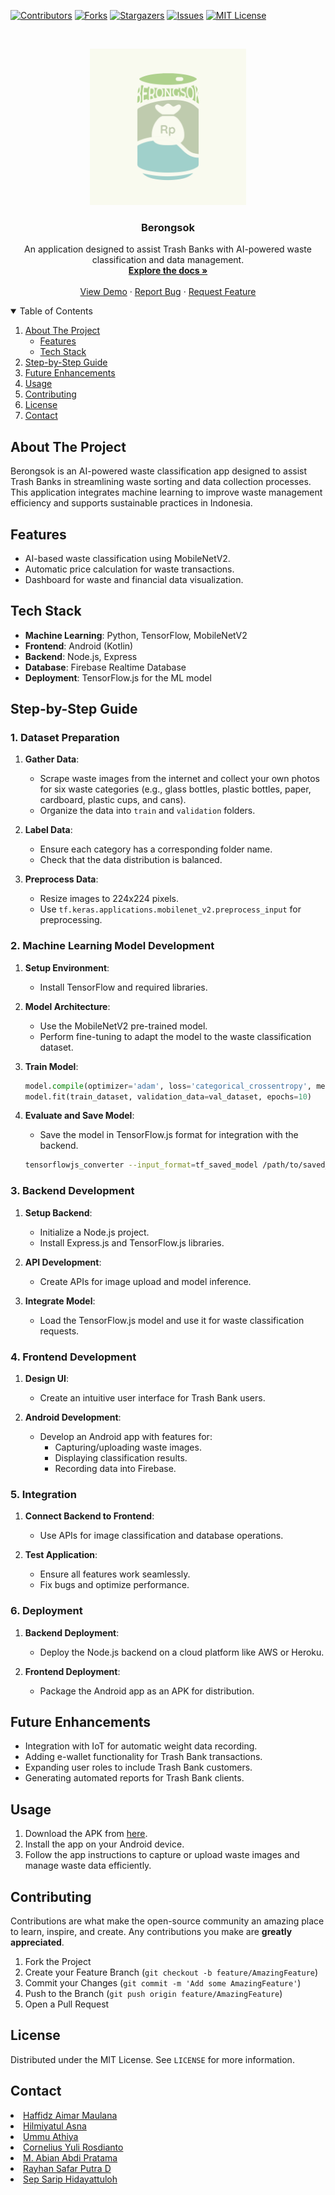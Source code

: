 [![Contributors][contributors-shield]][contributors-url]
[![Forks][forks-shield]][forks-url]
[![Stargazers][stars-shield]][stars-url]
[![Issues][issues-shield]][issues-url]
[![MIT License][license-shield]][license-url]

<!-- PROJECT LOGO -->
<br />
<p align="center">
  <a href="https://github.com/titii-ship-it/Berongsok">
    <img src="https://github.com/titii-ship-it/Berongsok/blob/main/Logo/Logo%20Brongsok%20Light.png" width='250dp' alt="Logo">
  </a>

  <h3 align="center">Berongsok</h3>

  <p align="center">
    An application designed to assist Trash Banks with AI-powered waste classification and data management. 
    <br />
    <a href="https://github.com/titii-ship-it/Berongsok"><strong>Explore the docs »</strong></a>
    <br />
    <br />
    <a href="https://github.com/titii-ship-it/Berongsok">View Demo</a>
    ·
    <a href="https://github.com/titii-ship-it/Berongsok/issues">Report Bug</a>
    ·
    <a href="https://github.com/titii-ship-it/Berongsok/issues">Request Feature</a>
  </p>
</p>


<!-- TABLE OF CONTENTS -->
<details open="open">
  <summary>Table of Contents</summary>
  <ol>
    <li>
      <a href="#about-the-project">About The Project</a>
      <ul>
        <li><a href="#features">Features</a></li>
        <li><a href="#tech-stack">Tech Stack</a></li>
      </ul>
    </li>
    <li><a href="#step-by-step-guide">Step-by-Step Guide</a></li>
    <li><a href="#future-enhancements">Future Enhancements</a></li>
    <li><a href="#usage">Usage</a></li>
    <li><a href="#contributing">Contributing</a></li>
    <li><a href="#license">License</a></li>
    <li><a href="#contact">Contact</a></li>
  </ol>
</details>


<!-- ABOUT THE PROJECT -->
## About The Project

Berongsok is an AI-powered waste classification app designed to assist Trash Banks in streamlining waste sorting and data collection processes. This application integrates machine learning to improve waste management efficiency and supports sustainable practices in Indonesia.


## Features
- AI-based waste classification using MobileNetV2.
- Automatic price calculation for waste transactions.
- Dashboard for waste and financial data visualization.


## Tech Stack
- **Machine Learning**: Python, TensorFlow, MobileNetV2
- **Frontend**: Android (Kotlin)
- **Backend**: Node.js, Express
- **Database**: Firebase Realtime Database
- **Deployment**: TensorFlow.js for the ML model


## Step-by-Step Guide

### 1. Dataset Preparation
1. **Gather Data**:
   - Scrape waste images from the internet and collect your own photos for six waste categories (e.g., glass bottles, plastic bottles, paper, cardboard, plastic cups, and cans).
   - Organize the data into `train` and `validation` folders.

2. **Label Data**:
   - Ensure each category has a corresponding folder name.
   - Check that the data distribution is balanced.

3. **Preprocess Data**:
   - Resize images to 224x224 pixels.
   - Use `tf.keras.applications.mobilenet_v2.preprocess_input` for preprocessing.


### 2. Machine Learning Model Development
1. **Setup Environment**:
   - Install TensorFlow and required libraries.

2. **Model Architecture**:
   - Use the MobileNetV2 pre-trained model.
   - Perform fine-tuning to adapt the model to the waste classification dataset.

3. **Train Model**:
   ```python
   model.compile(optimizer='adam', loss='categorical_crossentropy', metrics=['accuracy'])
   model.fit(train_dataset, validation_data=val_dataset, epochs=10)
   ```

4. **Evaluate and Save Model**:
   - Save the model in TensorFlow.js format for integration with the backend.
   ```bash
   tensorflowjs_converter --input_format=tf_saved_model /path/to/saved_model /path/to/output
   ```


### 3. Backend Development
1. **Setup Backend**:
   - Initialize a Node.js project.
   - Install Express.js and TensorFlow.js libraries.

2. **API Development**:
   - Create APIs for image upload and model inference.

3. **Integrate Model**:
   - Load the TensorFlow.js model and use it for waste classification requests.


### 4. Frontend Development
1. **Design UI**:
   - Create an intuitive user interface for Trash Bank users.

2. **Android Development**:
   - Develop an Android app with features for:
     - Capturing/uploading waste images.
     - Displaying classification results.
     - Recording data into Firebase.


### 5. Integration
1. **Connect Backend to Frontend**:
   - Use APIs for image classification and database operations.

2. **Test Application**:
   - Ensure all features work seamlessly.
   - Fix bugs and optimize performance.


### 6. Deployment
1. **Backend Deployment**:
   - Deploy the Node.js backend on a cloud platform like AWS or Heroku.

2. **Frontend Deployment**:
   - Package the Android app as an APK for distribution.


## Future Enhancements
- Integration with IoT for automatic weight data recording.
- Adding e-wallet functionality for Trash Bank transactions.
- Expanding user roles to include Trash Bank customers.
- Generating automated reports for Trash Bank clients.


## Usage
1. Download the APK from [here](https://drive.google.com/file/d/14xWhQk_C0Zi_e7KRtWUQkMjRsBNxaVw9/view?usp=drive_link).
2. Install the app on your Android device.
3. Follow the app instructions to capture or upload waste images and manage waste data efficiently.


## Contributing

Contributions are what make the open-source community an amazing place to learn, inspire, and create. Any contributions you make are **greatly appreciated**.

1. Fork the Project
2. Create your Feature Branch (`git checkout -b feature/AmazingFeature`)
3. Commit your Changes (`git commit -m 'Add some AmazingFeature'`)
4. Push to the Branch (`git push origin feature/AmazingFeature`)
5. Open a Pull Request


## License

Distributed under the MIT License. See `LICENSE` for more information.


## Contact

<li><a href='https://www.linkedin.com/in/aimar-maulana/'>Haffidz Aimar Maulana</a></li>
<li><a href='https://www.linkedin.com/in/hilmiyatulasna/'>Hilmiyatul Asna</a></li>
<li><a href='https://www.linkedin.com/in/ummu-athiya-833b541b7/'>Ummu Athiya</a></li>
<li><a href='https://www.linkedin.com/in/cornelius-yuli/'>Cornelius Yuli Rosdianto</a></li>
<li><a href='https://www.linkedin.com/in/abian-pratama/'>M. Abian Abdi Pratama</a></li>
<li><a href='https://www.linkedin.com/in/rayhan-safar-putra-dwiliano-62497324b/'>Rayhan Safar Putra D</a></li>
<li><a href='https://www.linkedin.com/in/sep-sarip-hidayattuloh/'>Sep Sarip Hidayattuloh</a></li>


<!-- MARKDOWN LINKS & IMAGES -->
<!-- https://www.markdownguide.org/basic-syntax/#reference-style-links -->
[contributors-shield]: https://img.shields.io/github/contributors/titii-ship-it/Berongsok.svg?style=for-the-badge
[contributors-url]: https://github.com/titii-ship-it/Berongsok/graphs/contributors
[forks-shield]: https://img.shields.io/github/forks/titii-ship-it/Berongsok.svg?style=for-the-badge
[forks-url]: https://github.com/titii-ship-it/Berongsok/network/members
[stars-shield]: https://img.shields.io/github/stars/titii-ship-it/Berongsok.svg?style=for-the-badge
[stars-url]: https://github.com/titii-ship-it/Berongsok/stargazers
[issues-shield]: https://img.shields.io/github/issues/titii-ship-it/Berongsok.svg?style=for-the-badge
[issues-url]: https://github.com/titii-ship-it/Berongsok/issues
[license-shield]: https://img.shields.io/github/license/titii-ship-it/Berongsok.svg?style=for-the-badge
[license-url]: https://github.com/titii-ship-it/Berongsok/blob/main/LICENSE
